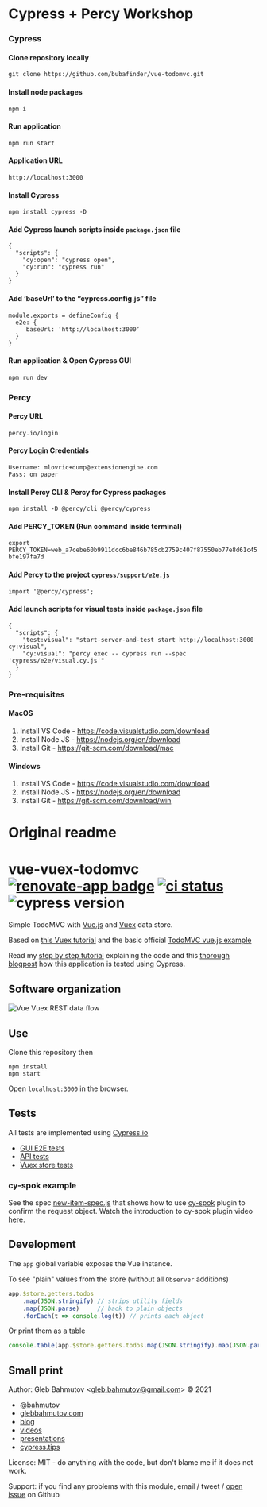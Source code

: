 # Cypress + Percy Workshop
### Cypress

#### Clone repository locally
`git clone https://github.com/bubafinder/vue-todomvc.git`

#### Install node packages
`npm i`

#### Run application
`npm run start`           

#### Application URL 
`http://localhost:3000`

#### Install Cypress
`npm install cypress -D`

#### Add Cypress launch scripts inside `package.json` file
```
{
  "scripts": {
    "cy:open": "cypress open",
    "cy:run": "cypress run"
  }
}
```

#### Add ‘baseUrl’ to the “cypress.config.js” file
```
module.exports = defineConfig {
  e2e: {
     baseUrl: ‘http://localhost:3000’  
  }
}
```

#### Run application & Open Cypress GUI
`npm run dev`


### Percy

#### Percy URL
`percy.io/login`

#### Percy Login Credentials
```
Username: mlovric+dump@extensionengine.com
Pass: on paper
```
#### Install Percy CLI & Percy for Cypress packages
`npm install -D @percy/cli @percy/cypress`

#### Add PERCY_TOKEN (Run command inside terminal)
`export PERCY_TOKEN=web_a7cebe60b9911dcc6be846b785cb2759c407f87550eb77e8d61c45bfe197fa7d`

#### Add Percy to the project `cypress/support/e2e.js`
`import '@percy/cypress';`

#### Add launch scripts for visual tests inside `package.json` file
```
{
  "scripts": {
    "test:visual": "start-server-and-test start http://localhost:3000 cy:visual",
    "cy:visual": "percy exec -- cypress run --spec 'cypress/e2e/visual.cy.js'"
  }
}
```

### Pre-requisites
#### MacOS
1. Install VS Code - https://code.visualstudio.com/download
2. Install Node.JS - https://nodejs.org/en/download
3. Install Git - https://git-scm.com/download/mac

#### Windows 
1. Install VS Code - https://code.visualstudio.com/download
2. Install Node.JS - https://nodejs.org/en/download
3. Install Git - https://git-scm.com/download/win


# Original readme

# vue-vuex-todomvc [![renovate-app badge][renovate-badge]][renovate-app] [![ci status][ci image]][ci url] ![cypress version](https://img.shields.io/badge/cypress-11.2.0-brightgreen)

Simple TodoMVC with [Vue.js](https://vuejs.org/)
and [Vuex](https://vuex.vuejs.org/en/) data store.

Based on [this Vuex tutorial](https://codeburst.io/build-a-simple-todo-app-with-vue-js-1778ae175514) and the basic official [TodoMVC vue.js example](https://github.com/vuejs/vue/tree/dev/examples/todomvc)

Read my [step by step tutorial](https://glebbahmutov.com/blog/vue-vuex-rest-todomvx/) explaining the code and this [thorough blogpost](https://www.cypress.io/blog/2017/11/28/testing-vue-web-application-with-vuex-data-store-and-rest-backend/) how this application is tested using Cypress.

## Software organization

![Vue Vuex REST data flow](vue-vuex-rest.png)

## Use

Clone this repository then

```
npm install
npm start
```

Open `localhost:3000` in the browser.

## Tests

All tests are implemented using [Cypress.io](https://www.cypress.io/)

- [GUI E2E tests](cypress/integration/ui-spec.js)
- [API tests](cypress/integration/api-spec.js)
- [Vuex store tests](cypress/integration/store-spec.js)

### cy-spok example

See the spec [new-item-spec.js](./cypress/integration/new-item-spec.js) that shows how to use [cy-spok](https://github.com/bahmutov/cy-spok) plugin to confirm the request object. Watch the introduction to cy-spok plugin video [here](https://youtu.be/MLDsqBd_gVU).

## Development

The `app` global variable exposes the Vue instance.

To see "plain" values from the store (without all `Observer` additions)

```js
app.$store.getters.todos
    .map(JSON.stringify) // strips utility fields
    .map(JSON.parse)     // back to plain objects
    .forEach(t => console.log(t)) // prints each object
```

Or print them as a table

```js
console.table(app.$store.getters.todos.map(JSON.stringify).map(JSON.parse))
```

## Small print

Author: Gleb Bahmutov &lt;gleb.bahmutov@gmail.com&gt; &copy; 2021

- [@bahmutov](https://twitter.com/bahmutov)
- [glebbahmutov.com](https://glebbahmutov.com)
- [blog](https://glebbahmutov.com/blog)
- [videos](https://www.youtube.com/glebbahmutov)
- [presentations](https://slides.com/bahmutov)
- [cypress.tips](https://cypress.tips)

License: MIT - do anything with the code, but don't blame me if it does not work.

Support: if you find any problems with this module, email / tweet /
[open issue](https://github.com/bahmutov/vue-vuex-todomvc/issues) on Github

[ci image]: https://github.com/bahmutov/vue-vuex-todomvc/workflows/ci/badge.svg?branch=master
[ci url]: https://github.com/bahmutov/vue-vuex-todomvc/actions
[renovate-badge]: https://img.shields.io/badge/renovate-app-blue.svg
[renovate-app]: https://renovateapp.com/
